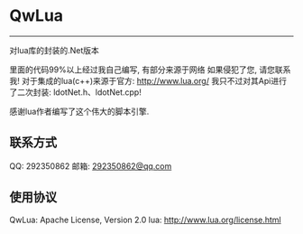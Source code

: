 # QwLua
--------------
对lua库的封装的.Net版本

里面的代码99%以上经过我自己编写, 有部分来源于网络
如果侵犯了您, 请您联系我!
对于集成的lua(c++)来源于官方: http://www.lua.org/
我只不过对其Api进行了二次封装: ldotNet.h、ldotNet.cpp!

感谢lua作者编写了这个伟大的脚本引擎.

联系方式
--------------
QQ: 292350862
邮箱: 292350862@qq.com

使用协议
--------------
QwLua: Apache License, Version 2.0
lua: http://www.lua.org/license.html